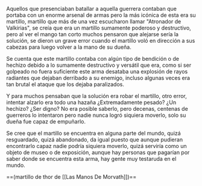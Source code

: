 Aquellos que presenciaban batallar a aquella guerrera contaban que portaba con un enorme arsenal de armas pero la más icónica de esta era su martillo, martillo que más de una vez escucharon llamar "Atronador de Valkirias", se creía que era un martillo sumamente poderoso y destructivo, pero al ver el mango tan corto muchos pensaron que alejarse sería la solución, se dieron un grave error cuando el martillo voló en dirección a sus cabezas para luego volver a la mano de su dueña.

Se cuenta que este martillo contaba con algún tipo de bendición o de hechizo debido a lo sumamente destructivo y versátil que era, como si ser golpeado no fuera suficiente este arma desataba una explosión de rayos radiantes que dejaban derribado a su enemigo, incluso algunas veces era tan brutal el ataque que los dejaba paralizados.

Y para muchos pensaban que la solución era robar el martillo, otro error, intentar alzarlo era todo una hazaña ¿Extremadamente pesado? ¿Un hechizo? ¿Ser digno? No era posible saberlo, pero decenas, centenas de guerreros lo intentaron pero nadie nunca logró siquiera moverlo, solo su dueña fue capaz de empuñarlo.

Se cree que el martillo se encuentra en alguna parte del mundo, quizá resguardado, quizá abandonado, da igual puesto que aunque pudieran encontrarlo capaz nadie podría siquiera moverlo, quizá serviría como un objeto de museo o de exposición, aunque hay personas que pagarían por saber donde se encuentra esta arma, hay gente muy testaruda en el mundo.

==(martillo de thor de [[Las Manos De Morvath]])==